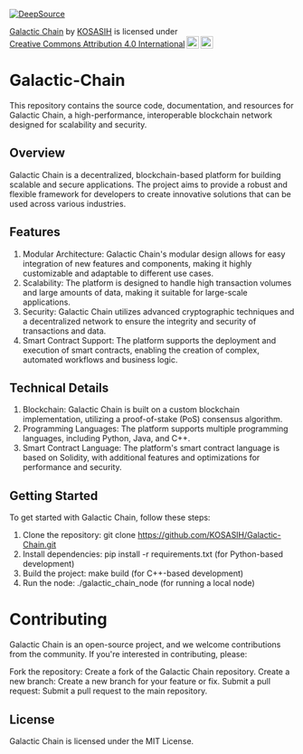 [![DeepSource](https://app.deepsource.com/gh/KOSASIH/Galactic-Chain.svg/?label=active+issues&show_trend=true&token=Va43Tbxi_dN9KfZpLVGUR_K4)](https://app.deepsource.com/gh/KOSASIH/Galactic-Chain/)

<p xmlns:cc="http://creativecommons.org/ns#" xmlns:dct="http://purl.org/dc/terms/"><a property="dct:title" rel="cc:attributionURL" href="https://github.com/KOSASIH/Galactic-Chain">Galactic Chain</a> by <a rel="cc:attributionURL dct:creator" property="cc:attributionName" href="https://www.linkedin.com/in/kosasih-81b46b5a">KOSASIH</a> is licensed under <a href="https://creativecommons.org/licenses/by/4.0/?ref=chooser-v1" target="_blank" rel="license noopener noreferrer" style="display:inline-block;">Creative Commons Attribution 4.0 International<img style="height:22px!important;margin-left:3px;vertical-align:text-bottom;" src="https://mirrors.creativecommons.org/presskit/icons/cc.svg?ref=chooser-v1" alt=""><img style="height:22px!important;margin-left:3px;vertical-align:text-bottom;" src="https://mirrors.creativecommons.org/presskit/icons/by.svg?ref=chooser-v1" alt=""></a></p>

# Galactic-Chain

This repository contains the source code, documentation, and resources for Galactic Chain, a high-performance, interoperable blockchain network designed for scalability and security.

## Overview

Galactic Chain is a decentralized, blockchain-based platform for building scalable and secure applications. The project aims to provide a robust and flexible framework for developers to create innovative solutions that can be used across various industries.

## Features

1. Modular Architecture: Galactic Chain's modular design allows for easy integration of new features and components, making it highly customizable and adaptable to different use cases.
2. Scalability: The platform is designed to handle high transaction volumes and large amounts of data, making it suitable for large-scale applications.
3. Security: Galactic Chain utilizes advanced cryptographic techniques and a decentralized network to ensure the integrity and security of transactions and data.
4. Smart Contract Support: The platform supports the deployment and execution of smart contracts, enabling the creation of complex, automated workflows and business logic.

## Technical Details

1. Blockchain: Galactic Chain is built on a custom blockchain implementation, utilizing a proof-of-stake (PoS) consensus algorithm.
2. Programming Languages: The platform supports multiple programming languages, including Python, Java, and C++.
3. Smart Contract Language: The platform's smart contract language is based on Solidity, with additional features and optimizations for performance and security.

## Getting Started

To get started with Galactic Chain, follow these steps:

1. Clone the repository: git clone https://github.com/KOSASIH/Galactic-Chain.git
2. Install dependencies: pip install -r requirements.txt (for Python-based development)
3. Build the project: make build (for C++-based development)
4. Run the node: ./galactic_chain_node (for running a local node)

# Contributing

Galactic Chain is an open-source project, and we welcome contributions from the community. If you're interested in contributing, please:

Fork the repository: Create a fork of the Galactic Chain repository.
Create a new branch: Create a new branch for your feature or fix.
Submit a pull request: Submit a pull request to the main repository.

## License

Galactic Chain is licensed under the MIT License.
